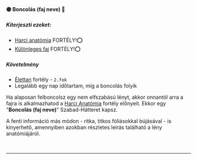#### 🟣 Boncolás (faj neve) 🔁

##### Kiterjeszti ezeket:
- [Harci anatómia](../fortelyok.harci/harci_anatomia.md) FORTÉLY!⭕
- [Különleges faj](../fortelyok.altalanos/kulonleges.faj.md) FORTÉLY!⭕

##### Követelmény
- [Élettan](../fortelyok.altalanos/elettan.md) fortély - `2.fok`
- Legalább egy nap időtartam, míg a boncolás folyik

Ha alaposan felboncolsz egy nem elfszabású lényt, akkor onnantól arra a fajra is alkalmazhatod a [Harci Anatómia](../fortelyok.harci/harci_anatomia.md) fortély előnyeit. Ekkor egy "**Boncolás (faj neve)**" Szabad-Hátteret kapsz.

A fenti információ más módon - ritka, titkos fóliásokkal bújásával - is kinyerhető, amennyiben azokban részletes leírás található a lény anatómiájáról.

<br />

---

